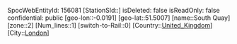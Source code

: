 ﻿---
location: [51.5007,-0.0191]
type: Station
tags:
- geo/Station
- Europe/United_Kingdom/London

---
SpocWebEntityId: 156081
[StationSId::]
isDeleted: false
isReadOnly: false
confidential: public
[geo-lon::-0.0191]
[geo-lat::51.5007]
[name::South Quay]
[zone::2]
[Num_lines::1]
[switch-to-Rail::0]
[Country::[United_Kingdom](geo/Continent/Europe/United_Kingdom.md)]
[City::[London](geo/Continent/Europe/United_Kingdom/London.md)]

